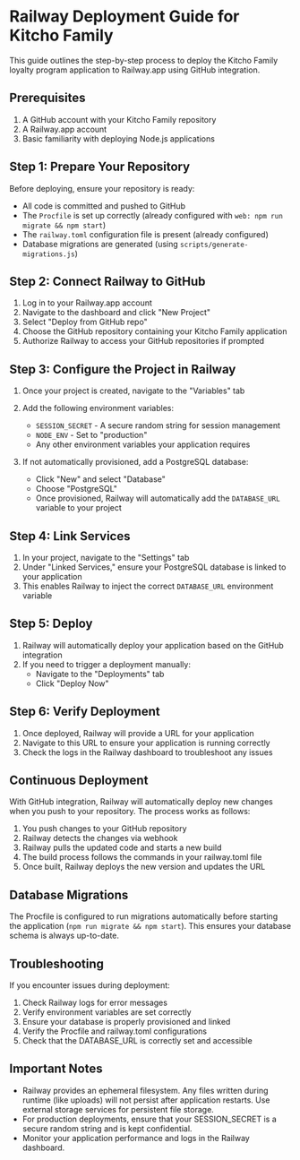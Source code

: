 # Railway Deployment Guide for Kitcho Family

This guide outlines the step-by-step process to deploy the Kitcho Family loyalty program application to Railway.app using GitHub integration.

## Prerequisites

1. A GitHub account with your Kitcho Family repository
2. A Railway.app account
3. Basic familiarity with deploying Node.js applications

## Step 1: Prepare Your Repository

Before deploying, ensure your repository is ready:

- All code is committed and pushed to GitHub
- The `Procfile` is set up correctly (already configured with `web: npm run migrate && npm start`)
- The `railway.toml` configuration file is present (already configured)
- Database migrations are generated (using `scripts/generate-migrations.js`)

## Step 2: Connect Railway to GitHub

1. Log in to your Railway.app account
2. Navigate to the dashboard and click "New Project"
3. Select "Deploy from GitHub repo"
4. Choose the GitHub repository containing your Kitcho Family application
5. Authorize Railway to access your GitHub repositories if prompted

## Step 3: Configure the Project in Railway

1. Once your project is created, navigate to the "Variables" tab
2. Add the following environment variables:
   - `SESSION_SECRET` - A secure random string for session management
   - `NODE_ENV` - Set to "production"
   - Any other environment variables your application requires

2. If not automatically provisioned, add a PostgreSQL database:
   - Click "New" and select "Database"
   - Choose "PostgreSQL"
   - Once provisioned, Railway will automatically add the `DATABASE_URL` variable to your project

## Step 4: Link Services

1. In your project, navigate to the "Settings" tab
2. Under "Linked Services," ensure your PostgreSQL database is linked to your application
3. This enables Railway to inject the correct `DATABASE_URL` environment variable

## Step 5: Deploy

1. Railway will automatically deploy your application based on the GitHub integration
2. If you need to trigger a deployment manually:
   - Navigate to the "Deployments" tab
   - Click "Deploy Now"

## Step 6: Verify Deployment

1. Once deployed, Railway will provide a URL for your application
2. Navigate to this URL to ensure your application is running correctly
3. Check the logs in the Railway dashboard to troubleshoot any issues

## Continuous Deployment

With GitHub integration, Railway will automatically deploy new changes when you push to your repository. The process works as follows:

1. You push changes to your GitHub repository
2. Railway detects the changes via webhook
3. Railway pulls the updated code and starts a new build
4. The build process follows the commands in your railway.toml file
5. Once built, Railway deploys the new version and updates the URL

## Database Migrations

The Procfile is configured to run migrations automatically before starting the application (`npm run migrate && npm start`). This ensures your database schema is always up-to-date.

## Troubleshooting

If you encounter issues during deployment:

1. Check Railway logs for error messages
2. Verify environment variables are set correctly
3. Ensure your database is properly provisioned and linked
4. Verify the Procfile and railway.toml configurations
5. Check that the DATABASE_URL is correctly set and accessible

## Important Notes

- Railway provides an ephemeral filesystem. Any files written during runtime (like uploads) will not persist after application restarts. Use external storage services for persistent file storage.
- For production deployments, ensure that your SESSION_SECRET is a secure random string and is kept confidential.
- Monitor your application performance and logs in the Railway dashboard.